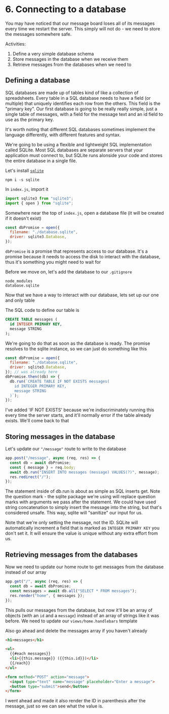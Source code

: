 # 6. Connecting to a database

You may have noticed that our message board loses all of its messages every time we restart the server.
This simply will not do - we need to store the messages somewhere safe.

Activities:

1. Define a very simple database schema
2. Store messages in the database when we receive them
3. Retrieve messages from the databases when we need to

## Defining a database

SQL databases are made up of tables kind of like a collection of spreadsheets. Every table in a SQL
database needs to have a field (or multiple) that uniquely identifies each row from the others. This
field is the "primary key". Our first database is going to be really really simple, just a single table
of messages, with a field for the message text and an id field to use as the primary key.

It's worth noting that different SQL databases sometimes implement the language differently, with
different features and syntax.

We're going to be using a flexible and lightweight SQL implementation called SQLite. Most SQL
databases are separate servers that your application must connect to, but SQLite runs alonside your
code and stores the entire database in a single file.

Let's install [`sqlite`](https://www.npmjs.com/package/sqlite)

```
npm i -s sqlite
```

In `index.js`, import it

```javascript
import sqlite3 from "sqlite3";
import { open } from "sqlite";
```

Somewhere near the top of `index.js`, open a database file
(it will be created if it doesn't exist)

```javascript
const dbPromise = open({
  filename: "./database.sqlite",
  driver: sqlite3.Database,
});
```

`dbPromise` is a promise that represents access to our database. It's a promise because it
needs to access the disk to interact with the database, thus it's something you might need
to wait for

Before we move on, let's add the database to our `.gitignore`

```
node_modules
database.sqlite
```

Now that we have a way to interact with our database, lets set up our one and only table

The SQL code to define our table is

```SQL
CREATE TABLE messages (
  id INTEGER PRIMARY KEY,
  message STRING
);
```

We're going to do that as soon as the database is ready. The promise resolves to the sqlite
instance, so we can just do something like this

```javascript
const dbPromise = open({
  filename: "./database.sqlite",
  driver: sqlite3.Database,
}); // was already here
dbPromise.then((db) => {
  db.run(`CREATE TABLE IF NOT EXISTS messages(
    id INTEGER PRIMARY KEY,
    message STRING
  )`);
});
```

I've added 'IF NOT EXISTS' because we're indiscriminately running this every time the server
starts, and it'll normally error if the table already exists. We'll come back to that

## Storing messages in the database

Let's update our `"/message"` route to write to the database

```javascript
app.post("/message", async (req, res) => {
  const db = await dbPromise;
  const { message } = req.body;
  await db.run("INSERT INTO messages (message) VALUES(?)", message);
  res.redirect("/");
});
```

The statement inside of db.run is about as simple as SQL inserts get. Note the question mark -
the sqlite package we're using will replace question marks with arguments we pass after the statement.
We could have used string concatenation to simply insert the message into the string, but that's
considered unsafe. This way, sqlite will "sanitize" our input for us.

Note that we're only setting the message, not the ID. SQLite will automatically increment a
field that is marked as `INTEGER PRIMARY KEY` you don't set it. It will ensure the value
is unique without any extra effort from us.

## Retrieving messages from the databases

Now we need to update our home route to get messages from the database instead of our array

```javascript
app.get("/", async (req, res) => {
  const db = await dbPromise;
  const messages = await db.all("SELECT * FROM messages");
  res.render("home", { messages });
});
```

This pulls our messages from the database, but now it'll be an array of objects (with an `id` and a `message`)
instead of an array of strings like it was before. We need to update our `views/home.handlebars` template

Also go ahead and delete the messages array if you haven't already

```HTML
<h1>messages</h1>

<ul>
  {{#each messages}}
  <li>{{this.message}} ({{this.id}})</li>
  {{/each}}
</ul>

<form method="POST" action="message">
  <input type="text" name="message" placeholder="Enter a message">
  <button type="submit">send</button>
</form>
```

I went ahead and made it also render the ID in parenthesis after the message, just so we can see
what the value is.
